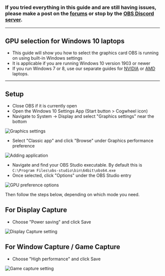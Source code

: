 ### If you tried everything in this guide and are still having issues, please make a post on the [forums](https://obsproject.com/forum) or stop by the [OBS Discord server](https://obsproject/discord).

***

## GPU selection for Windows 10 laptops

* This guide will show you how to select the graphics card OBS is running on using built-in Windows settings
* It is applicable if you are running Windows 10 version 1903 or newer
* If you run Windows 7 or 8, use our separate guides for [NVIDIA](Laptop-GPU-Selection-Nvidia) or [AMD](Laptop-GPU-Selection-Amd) laptops.

***

## Setup

* Close OBS if it is currently open
* Open the Windows 10 Settings App (Start button > Cogwheel icon)
* Navigate to System -> Display and select "Graphics settings" near the bottom

![Graphics settings](https://github.com/obsproject/obs-studio/wiki/images/laptop-troubleshooting/win10/01-graphics-settings.png)

* Select "Classic app" and click "Browse" under Graphics performance preference

![Adding application](https://github.com/obsproject/obs-studio/wiki/images/laptop-troubleshooting/win10/02-add-application.png)

* Navigate and find your OBS Studio executable. By default this is `C:\Program Files\obs-studio\bin\64bit\obs64.exe`
* Once selected, click "Options" under the OBS Studio entry

![GPU preference options](https://github.com/obsproject/obs-studio/wiki/images/laptop-troubleshooting/win10/03-open-options.png)

Then follow the steps below, depending on which mode you need.

## For Display Capture

* Choose "Power saving" and click Save

![Display Capture setting](https://github.com/obsproject/obs-studio/wiki/images/laptop-troubleshooting/win10/04-power-saving.png)

## For Window Capture / Game Capture

* Choose "High performance" and click Save

![Game capture setting](https://github.com/obsproject/obs-studio/wiki/images/laptop-troubleshooting/win10/05-high-perf.png)


